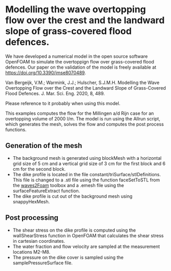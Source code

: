 # Modelling the wave overtopping flow over the crest and the landward slope of grass-covered flood defences.

We have developed a numerical model in the open source software OpenFOAM to simulate the overtoppign flow over grass-covered flood defences.
Our paper on the validation of the model is freely available at https://doi.org/10.3390/jmse8070489.

Van Bergeijk, V.M.; Warmink, J.J.; Hulscher, S.J.M.H. Modelling the Wave Overtopping Flow over the Crest and the Landward Slope of Grass-Covered Flood Defences. J. Mar. Sci. Eng. 2020, 8, 489.

Please reference to it probably when using this model.

This examples computes the flow for the Millingen a/d Rijn case for an overtopping volume of 2000 l/m.
The model is run using the Allrun script, which generates the mesh, solves the flow and computes the post process functions.

## Generation of the mesh
- The background mesh is generated using blockMesh with a horizontal grid size of 5 cm and a vertical grid size of 3 cm for the first block and 6 cm for the second block.
- The dike profile is located in the file constant/triSurface/stlDefinitions. This file is changed to a .stl file using the function faceSetToSTL from the [waves2Foam](https://github.com/ogoe/waves2Foam) toolbox and a .emesh file using the surfaceFeatureExtract function.
- The dike profile is cut out of the background mesh using snappyHexMesh.

## Post processing
- The shear stress on the dike profile is computed using the wallShearStress function in OpenFOAM that calculates the shear stress in cartesian coordinates.
- The water fraction and flow velocity are sampled at the measurement locations M2-M8.
- The pressure on the dike cover is sampled using the samplePressureSurface file.
